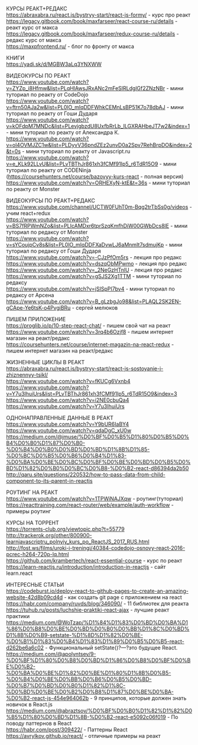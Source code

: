 КУРСЫ РЕАКТ+РЕДАКС</br>
https://abraxabra.ru/react.js/bystryy-start/react-js-formy/ - курс про реакт</br>
https://legacy.gitbook.com/book/maxfarseer/react-course-ru/details - реакт курс от макса</br>
https://legacy.gitbook.com/book/maxfarseer/redux-course-ru/details - редакс курс от макса</br>
https://maxpfrontend.ru/ - блог по фронту от макса</br>

КНИГИ</br>
https://yadi.sk/d/MGBW3aLq3YNXWW</br>


ВИДЕОКУРСЫ ПО РЕАКТ</br>
https://www.youtube.com/watch?v=ZYZp_i8Hfmw&list=PLqHlAwsJRxANc2mFeSIRLdglGf2ZNzNBr - мини туториал по реакту от CodeDojo</br>
https://www.youtube.com/watch?v=ftrn50AJa2w&list=PL0lO_mIqDDFWhkCEMnLsBP51K7o78dbAJ - мини туториал по реакту от Гоши Дударя</br>
https://www.youtube.com/watch?v=kOFdpM7MNDc&list=PLevjgbzdU8UxfbRrLb_ILGXRAHbeJT7w2&index=1 - мини туториал по реакту от Александра К.</br>
https://www.youtube.com/watch?v=ol4OVMJZC1w&list=PLDyvV36pndZEz2unvD0a2Spv7RehBrpDO&index=2&t=0s - мини туториал по реакту от Javascript.ru</br>
https://www.youtube.com/watch?v=e_KLk92LLvU&list=PLvTBThJr861xh3fCMf91Ip5_r6TdR15O9 - мини туториал по реакту от CODENinja (https://coursehunters.net/course/bazovyy-kurs-react - полная версия)</br>
https://www.youtube.com/watch?v=ORHEXyN-ktE&t=36s - мини туториал по реакту от Monster</br>


ВИДЕОКУРСЫ ПО РЕАКТ+РЕДАКС</br>
https://www.youtube.com/channel/UCTW0FUhT0m-Bqg2trTbSs0g/videos - учим react+redux</br>
https://www.youtube.com/watch?v=BS7fRPWmNZo&list=PLIcAMDxr6tprSzqKmfhDiW00GWbDcs8lE - мини туториал по редаксу от Monster</br>
https://www.youtube.com/watch?v=sYCoujpCv8s&list=PL0lO_mIqDDFXaDvwLJ6aMnmIt7sdmujKp - мини туториал по редаксу от Гоши Дударя</br>
https://www.youtube.com/watch?v=-CJzPfOm5rs - лекция про редакс</br>
https://www.youtube.com/watch?v=dszqObMPwmo - лекция про редакс</br>
https://www.youtube.com/watch?v=_2NeGzHTnlU - лекция про редакс</br>
https://www.youtube.com/watch?v=gSJS2Xg1TTM - мини туториал по редаксу</br>
https://www.youtube.com/watch?v=jSISpPI7bv4 - мини туториал по редаксу от Арсена</br>
https://www.youtube.com/watch?v=B_gLzbgJo98&list=PLAQL2SK2EN-gCApe-Ye6tsK-o4PvgiBRu - сергей мелюков</br>


ПИШЕМ ПРИЛОЖЕНИЕ</br>
https://proglib.io/p/10-step-react-chat/ - пишем свой чат на реакт</br>
https://www.youtube.com/watch?v=3rq4b6Ozjf8 - пишем интернет магазин на реакт/редакс</br>
https://coursehunters.net/course/internet-magazin-na-react-redux - пишем интернет магазин на реакт/редакс</br>


ЖИЗНЕННЫЕ ЦИКЛЫ В РЕАКТ</br>
https://abraxabra.ru/react.js/bystryy-start/react-js-sostoyanie-i-zhiznennyy-tsikl/</br>
https://www.youtube.com/watch?v=fKUCg6Vxnb4</br>
https://www.youtube.com/watch?v=Y7u3IhuiUrs&list=PLvTBThJr861xh3fCMf91Ip5_r6TdR15O9&index=3</br>
https://www.youtube.com/watch?v=i2NE0cbuQa4</br>
https://www.youtube.com/watch?v=Y7u3IhuiUrs</br>


ОДНОНАПРАВЛЕННЫЕ ДАННЫЕ В РЕАКТ</br>
https://www.youtube.com/watch?v=Y9bUR6IaBY4</br>
https://www.youtube.com/watch?v=qdaDgC_xU0w</br>
https://medium.com/@jmuse/%D0%BF%D0%B5%D1%80%D0%B5%D0%B4%D0%B0%D1%87%D0%B0-%D0%B4%D0%B0%D0%BD%D0%BD%D1%8B%D1%85-%D0%BC%D0%B5%D0%B6%D0%B4%D1%83-%D0%BA%D0%BE%D0%BC%D0%BF%D0%BE%D0%BD%D0%B5%D0%BD%D1%82%D0%B0%D0%BC%D0%B8-%D0%B2-react-d86394da2b50</br>
http://qaru.site/questions/220532/how-to-pass-data-from-child-component-to-its-parent-in-reactjs </br>


РОУТИНГ НА РЕАКТ</br>
https://www.youtube.com/watch?v=1TPWiNAJXqw - роутинг(туториал)</br>
https://reacttraining.com/react-router/web/example/auth-workflow - примеры роутинг</br>


КУРСЫ НА ТОРРЕНТ</br>
https://torrents-club.org/viewtopic.php?t=55779</br>
http://trackerok.org/other/800900-learnjavascriptru_polnyiy_kurs_po_ReactJS_2017_RUS.html</br>
http://fost.ws/films/uroki-i-treningi/40384-codedojo-osnovy-react-2016-pcrec-h264-720p-lq.html</br>
https://github.com/krambertech/react-essential-course - курс по реакт</br>
https://learn-reactjs.ru/introduction/introduction-in-reactjs - сайт learn.react</br>


ИНТЕРЕСНЫЕ СТАТЬИ</br>
https://codeburst.io/deploy-react-to-github-pages-to-create-an-amazing-website-42d8b09cd4d - как создать git page с приложением на react</br>
https://habr.com/company/ruvds/blog/346090/ - 11 библиотек для реакта</br>
https://tuhub.ru/posts/luchshie-praktiki-react-ajax - лучшие реакт практики</br>
https://medium.com/@WoTzap/%D1%84%D1%83%D0%BD%D0%BA%D1%86%D0%B8%D0%BE%D0%BD%D0%B0%D0%BB%D1%8C%D0%BD%D1%8B%D0%B9-setstate-%D1%8D%D1%82%D0%BE-%D0%B1%D1%83%D0%B4%D1%83%D1%89%D0%B5%D0%B5-react-d262be6a6c02 - Функциональный setState()?—?это будущее React.</br>
https://medium.com/@apolyntsev/9-%D0%BF%D1%80%D0%B8%D0%BD%D1%86%D0%B8%D0%BF%D0%BE%D0%B2-%D0%BA%D0%BE%D1%82%D0%BE%D1%80%D1%8B%D0%B5-%D0%B4%D0%BE%D0%BB%D0%B6%D0%B5%D0%BD-%D0%B7%D0%BD%D0%B0%D1%82%D1%8C-%D0%BD%D0%BE%D0%B2%D0%B8%D1%87%D0%BE%D0%BA-%D0%B2-react-js-454e964062b - 9 принципов, которые должен знать новичок в React.js</br>
https://medium.com/@abraztsov/%D0%BF%D0%B0%D1%82%D1%82%D0%B5%D1%80%D0%BD%D1%8B-%D0%B2-react-e5092c06f019 - По поводу паттернов в React</br>
https://habr.com/post/309422/ - Паттерны React</br>
https://avrylkov.github.io/react/ - отличные примеры на реакт</br>
